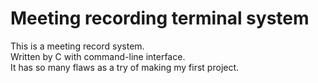 # Meeting recording terminal system
This is a meeting record system.</br>
Written by C with command-line interface.</br>
It has so many flaws as a try of making my first project.
